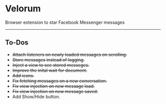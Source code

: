 # Velorum

 Browser extension to star Facebook Messenger messages

---

## To-Dos

* ~~Attach listeners on newly loaded messages on scrolling.~~
* ~~Store messages instead of logging.~~
* ~~Inject a view to see stored messeges.~~
* ~~Improve the inital wait for document.~~
* ~~Add icons.~~
* ~~Fix fetching messages on a new conversation.~~
* ~~Fix view injection on new message load.~~
* ~~Fix view injection on new message saved.~~
* Add Show/Hide button.